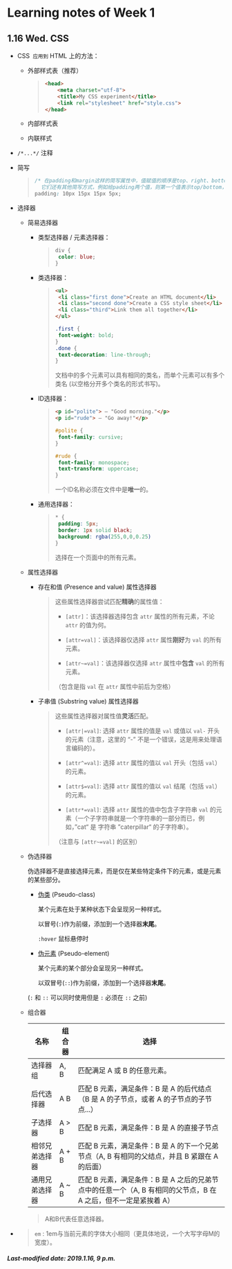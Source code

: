 # Learning notes of Week 1

## 1.16 Wed. CSS

- CSS`  应用到 ` HTML 上的方法：

  - 外部样式表（推荐）

    > ```html
    > <head>
    >     <meta charset="utf-8">
    >     <title>My CSS experiment</title>
    >     <link rel="stylesheet" href="style.css">
    > </head>
    > ```

  - 内部样式表
  - 内联样式

- `/*...*/` 注释

- 简写

  >```css
  >/* 在padding和margin这样的简写属性中，值赋值的顺序是top、right、bottom、left。 
  >   它们还有其他简写方式，例如给padding两个值，则第一个值表示top/bottom，第二个值表示left/right */
  >padding: 10px 15px 15px 5px;
  >```

+ 选择器

  + 简易选择器

    + 类型选择器 / 元素选择器：

      >```css
      >div {
      >  color: blue;
      >}
      >```

    + 类选择器：

      >```html
      ><ul>
      >  <li class="first done">Create an HTML document</li>
      >  <li class="second done">Create a CSS style sheet</li>
      >  <li class="third">Link them all together</li>
      ></ul>
      >```
      >
      >```css
      >.first {
      >  font-weight: bold;
      >}
      >.done {
      >  text-decoration: line-through;
      >}
      >```
      >
      >文档中的多个元素可以具有相同的类名，而单个元素可以有多个类名 (以空格分开多个类名的形式书写)。

    + ID选择器：

      >```html
      ><p id="polite"> — "Good morning."</p>
      ><p id="rude"> — "Go away!"</p>
      >```
      >
      >```css
      >#polite {
      >  font-family: cursive;
      >}
      >
      >#rude {
      >  font-family: monospace;
      >  text-transform: uppercase;
      >}
      >```
      >
      >一个ID名称必须在文件中是**唯一**的。

    + 通用选择器：

      >```css
      >* {
      >  padding: 5px;
      >  border: 1px solid black;
      >  background: rgba(255,0,0,0.25)
      >}
      >```
      >
      >选择在一个页面中的所有元素。

  + 属性选择器

    + 存在和值 (Presence and value) 属性选择器

      >这些属性选择器尝试匹配**精确**的属性值：
      >
      >- `[attr]`：该选择器选择包含 `attr` 属性的所有元素，不论 `attr` 的值为何。
      >
      >- `[attr=val]`：该选择器仅选择 `attr` 属性**刚好**为 `val` 的所有元素。
      >
      >- `[attr~=val]`：该选择器仅选择 `attr` 属性中**包含** `val` 的所有元素。
      >
      >  （包含是指 `val` 在 `attr` 属性中前后为空格）

    + 子串值 (Substring value) 属性选择器

      >这些属性选择器对属性值**灵活**匹配。
      >
      >- `[attr|=val]`: 选择 `attr` 属性的值是 `val` 或值以 `val-` 开头的元素（注意，这里的 “-” 不是一个错误，这是用来处理语言编码的）。
      >
      >- `[attr^=val]`: 选择 `attr` 属性的值以 `val` 开头（包括 `val`）的元素。
      >
      >- `[attr$=val]`: 选择 `attr` 属性的值以 `val` 结尾（包括 `val`）的元素。
      >
      >- `[attr*=val]`: 选择 `attr` 属性的值中包含子字符串 `val` 的元素（一个子字符串就是一个字符串的一部分而已，例如，”cat“ 是 字符串 ”caterpillar“ 的子字符串）。
      >
      >  （注意与 `[attr~=val]` 的区别）

  + 伪选择器

    伪选择器不是直接选择元素，而是仅在某些特定条件下的元素，或是元素的某些部分。

    + [伪类](https://developer.mozilla.org/zh-CN/docs/Learn/CSS/Introduction_to_CSS/Pseudo-classes_and_pseudo-elements#%E4%BC%AA%E7%B1%BB%EF%BC%88Pseudo-class%EF%BC%89) (Pseudo-class)

      某个元素在处于某种状态下会呈现另一种样式。

      以冒号(`:`)作为前缀，添加到一个选择器**末尾**。

      `:hover` 鼠标悬停时

    + [伪元素](https://developer.mozilla.org/zh-CN/docs/Learn/CSS/Introduction_to_CSS/Pseudo-classes_and_pseudo-elements#%E4%BC%AA%E5%85%83%E7%B4%A0) (Pseudo-element)

      某个元素的某个部分会呈现另一种样式。

      以双冒号(`::`)作为前缀，添加到一个选择器**末尾**。

    (`:` 和 `::` 可以同时使用但是 `:` 必须在 `::` 之前)

  + 组合器

    | 名称           | 组合器 | 选择                                                         |
    | -------------- | ------ | ------------------------------------------------------------ |
    | 选择器组       | A, B   | 匹配满足 A 或 B 的任意元素。                                 |
    | 后代选择器     | A B    | 匹配 B 元素，满足条件：B 是 A 的后代结点（B 是 A 的子节点，或者 A 的子节点的子节点...） |
    | 子选择器       | A > B  | 匹配 B 元素，满足条件：B 是 A 的直接子节点                   |
    | 相邻兄弟选择器 | A + B  | 匹配 B 元素，满足条件：B 是 A 的下一个兄弟节点（A, B 有相同的父结点，并且 B 紧跟在 A 的后面） |
    | 通用兄弟选择器 | A ~ B  | 匹配 B 元素，满足条件：B 是 A 之后的兄弟节点中的任意一个（A, B 有相同的父节点，B 在 A 之后，但不一定是紧挨着 A） |

    > A和B代表任意选择器。

+ > `em` : 1em与当前元素的字体大小相同（更具体地说，一个大写字母M的宽度）。

##### Last-modified date: 2019.1.16, 9 p.m.